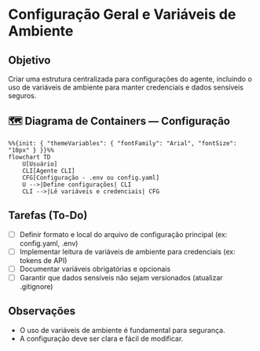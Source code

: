 # Configuração Geral e Variáveis de Ambiente

## Objetivo
Criar uma estrutura centralizada para configurações do agente, incluindo o uso de variáveis de ambiente para manter credenciais e dados sensíveis seguros.

## 🗺️ Diagrama de Containers — Configuração

```mermaid
%%{init: { "themeVariables": { "fontFamily": "Arial", "fontSize": "10px" } }}%%
flowchart TD
    U[Usuário]
    CLI[Agente CLI]
    CFG[Configuração - .env ou config.yaml]
    U -->|Define configurações| CLI
    CLI -->|Lê variáveis e credenciais| CFG
```

## Tarefas (To-Do)
- [ ] Definir formato e local do arquivo de configuração principal (ex: config.yaml, .env)
- [ ] Implementar leitura de variáveis de ambiente para credenciais (ex: tokens de API)
- [ ] Documentar variáveis obrigatórias e opcionais
- [ ] Garantir que dados sensíveis não sejam versionados (atualizar .gitignore)

## Observações
- O uso de variáveis de ambiente é fundamental para segurança.
- A configuração deve ser clara e fácil de modificar. 